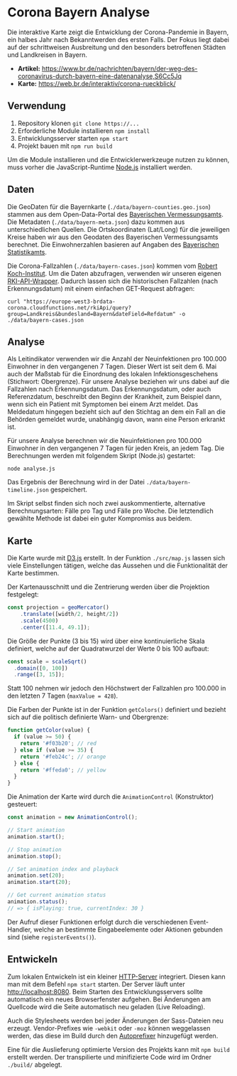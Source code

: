 # Corona Bayern Analyse

Die interaktive Karte zeigt die Entwicklung der Corona-Pandemie in Bayern, ein halbes Jahr nach Bekanntwerden des ersten Falls. Der Fokus liegt dabei auf der schrittweisen Ausbreitung und den besonders betroffenen Städten und Landkreisen in Bayern.

- **Artikel:** <https://www.br.de/nachrichten/bayern/der-weg-des-coronavirus-durch-bayern-eine-datenanalyse,S6Cc5Jq>
- **Karte:** <https://web.br.de/interaktiv/corona-rueckblick/>

## Verwendung

1. Repository klonen `git clone https://...`
2. Erforderliche Module installieren `npm install`
3. Entwicklungsserver starten `npm start`
4. Projekt bauen mit `npm run build`

Um die Module installieren und die Entwicklerwerkzeuge nutzen zu können, muss vorher die JavaScript-Runtime [Node.js](https://nodejs.org/en/download/) installiert werden.

## Daten

Die GeoDaten für die Bayernkarte (`./data/bayern-counties.geo.json`) stammen aus dem Open-Data-Portal des [Bayerischen Vermessungsamts](https://www.ldbv.bayern.de/produkte/weitere/opendata.html). Die Metadaten (`./data/bayern-meta.json`) dazu kommen aus unterschiedlichen Quellen. Die Ortskoordinaten (Lat/Long) für die jeweiligen Kreise haben wir aus den Geodaten des Bayerischen Vermessungsamts berechnet. Die Einwohnerzahlen basieren auf Angaben des [Bayerischen Statistikamts](https://www.statistik.bayern.de/statistik/gebiet_bevoelkerung/bevoelkerungsstand/index.html).

Die Corona-Fallzahlen (`./data/bayern-cases.json`) kommen vom [Robert Koch-Institut](https://npgeo-corona-npgeo-de.hub.arcgis.com/). Um die Daten abzufragen, verwenden wir unseren eigenen [RKI-API-Wrapper](https://github.com/br-data/corona-deutschland-api). Dadurch lassen sich die historischen Fallzahlen (nach Erkennungsdatum) mit einem einfachen GET-Request abfragen:

```console
curl "https://europe-west3-brdata-corona.cloudfunctions.net/rkiApi/query?group=Landkreis&bundesland=Bayern&dateField=Refdatum" -o ./data/bayern-cases.json
```

## Analyse

Als Leitindikator verwenden wir die Anzahl der Neuinfektionen pro 100.000 Einwohner in den vergangenen 7 Tagen. Dieser Wert ist seit dem 6. Mai auch der Maßstab für die Einordnung des lokalen Infektionsgeschehens (Stichwort: Obergrenze). Für unsere Analyse beziehen wir uns dabei auf die Fallzahlen nach Erkennungsdatum. Das Erkennungsdatum, oder auch Referenzdatum, beschreibt den Beginn der Krankheit, zum Beispiel dann, wenn sich ein Patient mit Symptomen bei einem Arzt meldet. Das Meldedatum hingegen bezieht sich auf den Stichtag an dem ein Fall an die Behörden gemeldet wurde, unabhängig davon, wann eine Person erkrankt ist.

Für unsere Analyse berechnen wir die Neuinfektionen pro 100.000 Einwohner in den vergangenen 7 Tagen für jeden Kreis, an jedem Tag. Die Berechnungen werden mit folgendem Skript (Node.js) gestartet:

```console
node analyse.js
```

Das Ergebnis der Berechnung wird in der Datei `./data/bayern-timeline.json` gespeichert.

Im Skript selbst finden sich noch zwei auskommentierte, alternative Berechnungsarten: Fälle pro Tag und Fälle pro Woche. Die letztendlich gewählte Methode ist dabei ein guter Kompromiss aus beidem.

## Karte

Die Karte wurde mit [D3.js](https://d3js.org/) erstellt. In der Funktion `./src/map.js` lassen sich viele Einstellungen tätigen, welche das Aussehen und die Funktionalität der Karte bestimmen.

Der Kartenausschnitt und die Zentrierung werden über die Projektion festgelegt:

```javascript
const projection = geoMercator()
    .translate([width/2, height/2])
    .scale(4500)
    .center([11.4, 49.1]);
```

Die Größe der Punkte (3 bis 15) wird über eine kontinuierliche Skala definiert, welche auf der Quadratwurzel der Werte 0 bis 100 aufbaut:

```javascript
const scale = scaleSqrt()
  .domain([0, 100])
  .range([3, 15]);
```

Statt 100 nehmen wir jedoch den Höchstwert der Fallzahlen pro 100.000 in den letzten 7 Tagen (`maxValue = 428`).

Die Farben der Punkte ist in der Funktion `getColors()` definiert und bezieht sich auf die politisch definierte Warn- und Obergrenze:

```javascript
function getColor(value) {
  if (value >= 50) {
    return '#f03b20'; // red
  } else if (value >= 35) {
    return '#feb24c'; // orange
  } else {
    return '#ffeda0'; // yellow
  }
}
```

Die Animation der Karte wird durch die `AnimationControl` (Konstruktor) gesteuert:

```javascript
const animation = new AnimationControl();

// Start animation
animation.start();

// Stop animation
animation.stop();

// Set animation index and playback
animation.set(20);
animation.start(20);

// Get current animation status
animation.status();
// => { isPlaying: true, currentIndex: 30 }
```

Der Aufruf dieser Funktionen erfolgt durch die verschiedenen Event-Handler, welche an bestimmte Eingabeelemente oder Aktionen gebunden sind (siehe `registerEvents()`).

## Entwickeln

Zum lokalen Entwickeln ist ein kleiner [HTTP-Server](https://github.com/webpack/webpack-dev-server) integriert. Diesen kann man mit dem Befehl `npm start` starten. Der Server läuft unter <http://localhost:8080>. Beim Starten des Entwicklungsservers sollte automatisch ein neues Browserfenster aufgehen. Bei Änderungen am Quellcode wird die Seite automatisch neu geladen (Live Reloading).

Auch die Stylesheets werden bei jeder Änderungen der Sass-Dateien neu erzeugt. Vendor-Prefixes wie `-webkit` oder `-moz` können weggelassen werden, das diese im Build durch den [Autoprefixer](https://github.com/postcss/autoprefixer) hinzugefügt werden.

Eine für die Auslieferung optimierte Version des Projekts kann mit `npm build` erstellt werden. Der transpilierte und minifizierte Code wird im Ordner `./build/` abgelegt.
